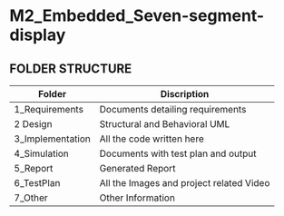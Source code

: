 
# M2_Embedded_Seven-segment-display


## FOLDER STRUCTURE

| Folder          |       Discription                                               |
| ----------------- | ------------------------------------------------------------------ |
| 1_Requirements	 |Documents detailing requirements |
| 2 Design |Structural and Behavioral UML |
| 3_Implementation	 |All the code written here |
| 4_Simulation |Documents with test plan and output|
| 5_Report     |Generated Report|
| 6_TestPlan|All the Images and project related Video|
| 7_Other|Other Information|
 

